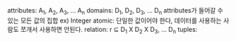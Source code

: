 attributes: A<sub>1</sub>, A<sub>2</sub>, A<sub>3</sub>, ... A<sub>n</sub> 
domains: D<sub>1</sub>, D<sub>2</sub>, D<sub>3</sub>, ... D<sub>n</sub> attributes가 들어갈 수 있는 모든 값의 집합 ex) Integer
atomic: 단일한 값이어야 한다, 데이터를 사용하는 사람도 쪼개서 사용하면 안된다.
relation: r ⊆ D<sub>1</sub> X D<sub>2</sub> X D<sub>3</sub>, ... D<sub>n</sub>
tuples: 